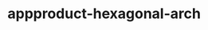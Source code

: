  # appproduct-hexagonal-arch                 
            
         
                 
           
          
              
                
         
         
    
  
